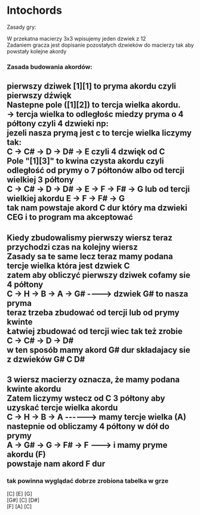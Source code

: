 # Intochords
 Zasady gry:  

 W przekatna macierzy 3x3 wpisujemy jeden dzwiek z 12  
 Zadaniem gracza jest dopisanie pozostałych dzwieków do macierzy tak aby powstały kolejne akordy  
 ### Zasada budowania akordów:
 pierwszy dziwek [1][1] to pryma akordu czyli pierwszy dźwięk  
 Nastepne pole ([1][2]) to tercja wielka akordu.  
 -> tercja wielka to odległośc miedzy pryma o 4 półtony czyli 4 dzwieki np:  
 jezeli nasza prymą jest c to tercje wielka liczymy tak:  
 C -> C# -> D -> D# -> E czyli 4 dzwięk od C  
 Pole "[1][3]" to kwina czysta akordu czyli odległość od prymy o 7 półtonów albo od tercji wielkiej 3 półtony  
 C -> C# -> D -> D# -> E -> F -> F# -> G    lub od tercji wielkiej akordu E -> F -> F# -> G  
 tak nam powstaje akord C dur który ma dzwieki CEG i to program ma akceptować
 ------------------------------------------------------------------------------------------------------------------

 Kiedy zbudowalismy pierwszy wiersz teraz przychodzi czas na kolejny wiersz  
 Zasady sa te same lecz teraz mamy podana tercje wielka która jest dzwiek C  
 zatem aby obliczyć pierwszy dziwek cofamy sie 4 półtony  
 C -> H -> B -> A -> G#  ----> dzwiek G# to nasza pryma  
 teraz trzeba zbudować od tercji lub od prymy kwinte  
 Łatwiej zbudować od tercji wiec tak też zrobie  
 C -> C# -> D -> D#  
 w ten sposób mamy akord G# dur składajacy sie z dzwieków G# C D#  
 ------------------------------------------------------------------------------------------------------------------
 3 wiersz macierzy oznacza, że mamy podana kwinte akordu  
 Zatem liczymy wstecz od C 3 półtony aby uzyskać tercje wielka akordu  
 C -> H -> B -> A  ------> mamy tercje wielka (A)  
 nastepnie od obliczamy 4 półtony w dół do prymy  
 A -> G# -> G -> F# -> F ---> i mamy pryme akordu (F)  
 powstaje nam akord F dur  
 ------------------------------------------------------------------------------------------------------------------


 ### tak powinna wyglądać dobrze zrobiona tabelka w grze  
 [C]  [E]  [G]  
 [G#] [C]  [D#]  
 [F]  [A]  [C]

